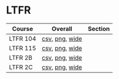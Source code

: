 # LTFR

| Course | Overall | Section |
| ------ | ------- | ------- |
| LTFR 104 | [csv](https://github.com/UCSD-Historical-Enrollment-Data/2025Winter/blob/main/overall/LTFR%20104.csv), [png](https://raw.githubusercontent.com/UCSD-Historical-Enrollment-Data/2025Winter/main/plot_overall/LTFR%20104.png), [wide](https://raw.githubusercontent.com/UCSD-Historical-Enrollment-Data/2025Winter/main/plot_overall_wide/LTFR%20104.png) |  |
| LTFR 115 | [csv](https://github.com/UCSD-Historical-Enrollment-Data/2025Winter/blob/main/overall/LTFR%20115.csv), [png](https://raw.githubusercontent.com/UCSD-Historical-Enrollment-Data/2025Winter/main/plot_overall/LTFR%20115.png), [wide](https://raw.githubusercontent.com/UCSD-Historical-Enrollment-Data/2025Winter/main/plot_overall_wide/LTFR%20115.png) |  |
| LTFR 2B | [csv](https://github.com/UCSD-Historical-Enrollment-Data/2025Winter/blob/main/overall/LTFR%202B.csv), [png](https://raw.githubusercontent.com/UCSD-Historical-Enrollment-Data/2025Winter/main/plot_overall/LTFR%202B.png), [wide](https://raw.githubusercontent.com/UCSD-Historical-Enrollment-Data/2025Winter/main/plot_overall_wide/LTFR%202B.png) |  |
| LTFR 2C | [csv](https://github.com/UCSD-Historical-Enrollment-Data/2025Winter/blob/main/overall/LTFR%202C.csv), [png](https://raw.githubusercontent.com/UCSD-Historical-Enrollment-Data/2025Winter/main/plot_overall/LTFR%202C.png), [wide](https://raw.githubusercontent.com/UCSD-Historical-Enrollment-Data/2025Winter/main/plot_overall_wide/LTFR%202C.png) |  |
